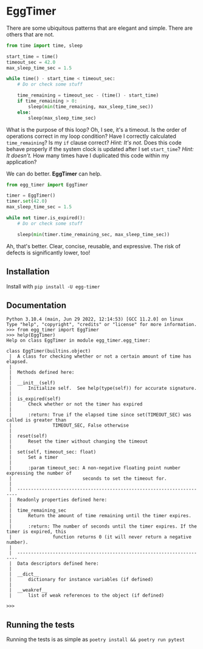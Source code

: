 # EggTimer

There are some ubiquitous patterns that are elegant and simple. There are
others that are not.

```python
from time import time, sleep

start_time = time()
timeout_sec = 42.0
max_sleep_time_sec = 1.5

while time() - start_time < timeout_sec:
    # Do or check some stuff

    time_remaining = timeout_sec - (time() - start_time)
    if time_remaining > 0:
        sleep(min(time_remaining, max_sleep_time_sec))
    else:
        sleep(max_sleep_time_sec)
```

What is the purpose of this loop? Oh, I see, it's a timeout. Is the order of
operations correct in my loop condition? Have I correctly calculated
`time_remaining`?  Is my `if` clause correct? _Hint: It's not._ Does this code
behave properly if the system clock is updated after I set `start_time`? _Hint:
It doesn't._ How many times have I duplicated this code within my application?

We can do better. **EggTimer** can help.

```python
from egg_timer import EggTimer

timer = EggTimer()
timer.set(42.0)
max_sleep_time_sec = 1.5

while not timer.is_expired():
    # Do or check some stuff

    sleep(min(timer.time_remaining_sec, max_sleep_time_sec))
```

Ah, that's better. Clear, concise, reusable, and expressive. The risk of
defects is significantly lower, too!

## Installation
Install with `pip install -U egg-timer`

## Documentation

```pycon
Python 3.10.4 (main, Jun 29 2022, 12:14:53) [GCC 11.2.0] on linux
Type "help", "copyright", "credits" or "license" for more information.
>>> from egg_timer import EggTimer
>>> help(EggTimer)
Help on class EggTimer in module egg_timer.egg_timer:

class EggTimer(builtins.object)
 |  A class for checking whether or not a certain amount of time has elapsed.
 |
 |  Methods defined here:
 |
 |  __init__(self)
 |      Initialize self.  See help(type(self)) for accurate signature.
 |
 |  is_expired(self)
 |      Check whether or not the timer has expired
 |
 |      :return: True if the elapsed time since set(TIMEOUT_SEC) was called is greater than
 |               TIMEOUT_SEC, False otherwise
 |
 |  reset(self)
 |      Reset the timer without changing the timeout
 |
 |  set(self, timeout_sec: float)
 |      Set a timer
 |
 |      :param timeout_sec: A non-negative floating point number expressing the number of
 |                          seconds to set the timeout for.
 |
 |  ----------------------------------------------------------------------
 |  Readonly properties defined here:
 |
 |  time_remaining_sec
 |      Return the amount of time remaining until the timer expires.
 |
 |      :return: The number of seconds until the timer expires. If the timer is expired, this
 |               function returns 0 (it will never return a negative number).
 |
 |  ----------------------------------------------------------------------
 |  Data descriptors defined here:
 |
 |  __dict__
 |      dictionary for instance variables (if defined)
 |
 |  __weakref__
 |      list of weak references to the object (if defined)

>>>
```

## Running the tests

Running the tests is as simple as `poetry install && poetry run pytest`

